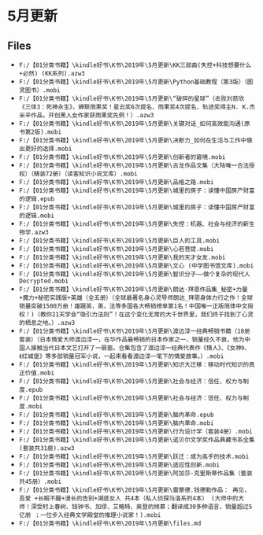 # 5月更新

## Files

- `F:/【01分类书籍】\kindle好书\K书\2019年\5月更新\KK三部曲(失控+科技想要什么+必然) (KK系列).azw3`
- `F:/【01分类书籍】\kindle好书\K书\2019年\5月更新\Python基础教程（第3版）（图灵图书）.mobi`
- `F:/【01分类书籍】\kindle好书\K书\2019年\5月更新\“破碎的星球”（击败刘慈欣《三体3：死神永生》，蝉联雨果奖！星云奖6次提名、雨果奖4次提名、轨迹奖得主N. K.杰米辛作品，开创黑人女作家获雨果奖先例！）.azw3`
- `F:/【01分类书籍】\kindle好书\K书\2019年\5月更新\关键对话_如何高效能沟通(原书第2版).mobi`
- `F:/【01分类书籍】\kindle好书\K书\2019年\5月更新\决断力_如何在生活与工作中做出更好的选择.mobi`
- `F:/【01分类书籍】\kindle好书\K书\2019年\5月更新\创新者的窘境.mobi`
- `F:/【01分类书籍】\kindle好书\K书\2019年\5月更新\古龙作品文集（大陆唯一合法授权）（精装72册）（读客知识小说文库）.mobi`
- `F:/【01分类书籍】\kindle好书\K书\2019年\5月更新\品格之路.mobi`
- `F:/【01分类书籍】\kindle好书\K书\2019年\5月更新\城里的房子：读懂中国房产财富的逻辑.epub`
- `F:/【01分类书籍】\kindle好书\K书\2019年\5月更新\城里的房子：读懂中国房产财富的逻辑.mobi`
- `F:/【01分类书籍】\kindle好书\K书\2019年\5月更新\失控：机器、社会与经济的新生物学.azw3`
- `F:/【01分类书籍】\kindle好书\K书\2019年\5月更新\巨人的工具.mobi`
- `F:/【01分类书籍】\kindle好书\K书\2019年\5月更新\心若菩提.mobi`
- `F:/【01分类书籍】\kindle好书\K书\2019年\5月更新\我的天才女友.mobi`
- `F:/【01分类书籍】\kindle好书\K书\2019年\5月更新\文心 (中学图书馆文库).mobi`
- `F:/【01分类书籍】\kindle好书\K书\2019年\5月更新\智识分子——做个复杂的现代人 Decrypted.mobi`
- `F:/【01分类书籍】\kindle好书\K书\2019年\5月更新\朗达·拜恩作品集_秘密+力量+魔力+秘密实践版+英雄（全五册）（全球最著名身心灵导师朗达_拜恩身体力行之作！全球销量突破1500万册！雄踞英，美，法等多国各大畅销榜单第1名！中国唯一正版简体中文授权！)（教你21天学会“吸引力法则”！在这个变化无常的大千世界里，我们终于找到了心灵的栖息之地。）.azw3`
- `F:/【01分类书籍】\kindle好书\K书\2019年\5月更新\渡边淳一经典畅销书籍（18册套装）（日本情爱大师渡边淳一，在华作品最畅销的日本作家之一，销量经久不衰，他为中国人接触当代日本文艺打开了一扇窗。合集包含了渡边淳一经典代表作《情人》、《女神》、《红城堡》等多部销量冠军小说，一起来看看渡边淳一笔下的情爱故事。）.mobi`
- `F:/【01分类书籍】\kindle好书\K书\2019年\5月更新\知识大迁移：移动时代知识的真正价值.mobi`
- `F:/【01分类书籍】\kindle好书\K书\2019年\5月更新\社会与经济：信任、权力与制度.epub`
- `F:/【01分类书籍】\kindle好书\K书\2019年\5月更新\社会与经济：信任、权力与制度.mobi`
- `F:/【01分类书籍】\kindle好书\K书\2019年\5月更新\脑内革命.epub`
- `F:/【01分类书籍】\kindle好书\K书\2019年\5月更新\脑内革命.mobi`
- `F:/【01分类书籍】\kindle好书\K书\2019年\5月更新\行为设计学（套装4册）.mobi`
- `F:/【01分类书籍】\kindle好书\K书\2019年\5月更新\诺贝尔文学奖作品典藏书系全集(套装共31册).azw3`
- `F:/【01分类书籍】\kindle好书\K书\2019年\5月更新\跃迁：成为高手的技术.mobi`
- `F:/【01分类书籍】\kindle好书\K书\2019年\5月更新\适应性创新.mobi`
- `F:/【01分类书籍】\kindle好书\K书\2019年\5月更新\阿加莎·克里斯蒂作品集（套装共45册）.mobi`
- `F:/【01分类书籍】\kindle好书\K书\2019年\5月更新\雷蒙德.钱德勒作品： 再见，吾爱 +长眠不醒+漫长的告别+湖底女人 共4本（私人侦探马洛系列4本） (大师中的大师！深受村上春树、钱钟书、加缪、艾略特、奥登的倾慕；翻译成30多种语言，销量超过5亿册 ；一位步入经典文学殿堂的推理小说家！).mobi`
- `F:/【01分类书籍】\kindle好书\K书\2019年\5月更新\files.md`
